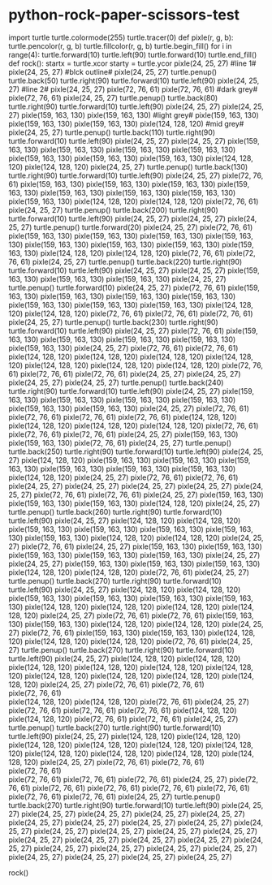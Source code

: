 # python-rock-paper-scissors-test



import turtle
turtle.colormode(255)
turtle.tracer(0)
def pixle(r, g, b):
    turtle.pencolor(r, g, b)
    turtle.fillcolor(r, g, b)
    turtle.begin_fill()
    for i in range(4):
        turtle.forward(10)
        turtle.left(90)
    turtle.forward(10)
    turtle.end_fill()
def rock():
    startx = turtle.xcor
    starty = turtle.ycor
    pixle(24, 25, 27) #line 1#
    pixle(24, 25, 27) #blck outline#
    pixle(24, 25, 27) 
    turtle.penup()
    turtle.back(50)
    turtle.right(90)
    turtle.forward(10)
    turtle.left(90)
    pixle(24, 25, 27) #line 2#
    pixle(24, 25, 27) 
    pixle(72, 76, 61)
    pixle(72, 76, 61) #dark grey#
    pixle(72, 76, 61)
    pixle(24, 25, 27)
    turtle.penup()
    turtle.back(80)
    turtle.right(90)
    turtle.forward(10)
    turtle.left(90)
    pixle(24, 25, 27)
    pixle(24, 25, 27)
    pixle(159, 163, 130)
    pixle(159, 163, 130)  #light grey#
    pixle(159, 163, 130)
    pixle(159, 163, 130)
    pixle(159, 163, 130)
    pixle(124, 128, 120)   #mid grey#
    pixle(24, 25, 27)
    turtle.penup()
    turtle.back(110)
    turtle.right(90)
    turtle.forward(10)
    turtle.left(90)
    pixle(24, 25, 27)
    pixle(24, 25, 27)
    pixle(159, 163, 130)
    pixle(159, 163, 130)
    pixle(159, 163, 130)
    pixle(159, 163, 130)
    pixle(159, 163, 130)
    pixle(159, 163, 130)
    pixle(159, 163, 130)
    pixle(124, 128, 120)
    pixle(124, 128, 120)
    pixle(24, 25, 27)
    turtle.penup()
    turtle.back(130)
    turtle.right(90)
    turtle.forward(10)
    turtle.left(90)
    pixle(24, 25, 27)
    pixle(72, 76, 61)
    pixle(159, 163, 130)
    pixle(159, 163, 130)
    pixle(159, 163, 130)
    pixle(159, 163, 130)
    pixle(159, 163, 130)
    pixle(159, 163, 130)
    pixle(159, 163, 130)
    pixle(159, 163, 130)
    pixle(124, 128, 120)
    pixle(124, 128, 120)
    pixle(72, 76, 61)
    pixle(24, 25, 27)
    turtle.penup()
    turtle.back(200)
    turtle.right(90)
    turtle.forward(10)
    turtle.left(90)
    pixle(24, 25, 27)
    pixle(24, 25, 27)
    pixle(24, 25, 27)
    turtle.penup()
    turtle.forward(20)
    pixle(24, 25, 27)
    pixle(72, 76, 61)
    pixle(159, 163, 130)
    pixle(159, 163, 130)
    pixle(159, 163, 130)
    pixle(159, 163, 130)
    pixle(159, 163, 130)
    pixle(159, 163, 130)
    pixle(159, 163, 130)
    pixle(159, 163, 130)
    pixle(124, 128, 120)
    pixle(124, 128, 120)
    pixle(72, 76, 61)
    pixle(72, 76, 61)
    pixle(24, 25, 27)
    turtle.penup()
    turtle.back(220)
    turtle.right(90)
    turtle.forward(10)
    turtle.left(90)
    pixle(24, 25, 27)
    pixle(24, 25, 27)
    pixle(159, 163, 130)
    pixle(159, 163, 130)
    pixle(159, 163, 130)
    pixle(24, 25, 27)
    turtle.penup()
    turtle.forward(10)
    pixle(24, 25, 27)
    pixle(72, 76, 61)
    pixle(159, 163, 130)
    pixle(159, 163, 130)
    pixle(159, 163, 130)
    pixle(159, 163, 130)
    pixle(159, 163, 130)
    pixle(159, 163, 130)
    pixle(159, 163, 130)
    pixle(124, 128, 120)
    pixle(124, 128, 120)
    pixle(72, 76, 61)
    pixle(72, 76, 61)
    pixle(72, 76, 61)
    pixle(24, 25, 27)
    turtle.penup()
    turtle.back(230)
    turtle.right(90)
    turtle.forward(10)
    turtle.left(90)
    pixle(24, 25, 27)
    pixle(72, 76, 61)
    pixle(159, 163, 130)
    pixle(159, 163, 130)
    pixle(159, 163, 130)
    pixle(159, 163, 130)
    pixle(159, 163, 130)
    pixle(24, 25, 27)
    pixle(72, 76, 61)
    pixle(72, 76, 61)
    pixle(124, 128, 120)
    pixle(124, 128, 120)
    pixle(124, 128, 120)
    pixle(124, 128, 120)
    pixle(124, 128, 120)
    pixle(124, 128, 120)
    pixle(124, 128, 120)
    pixle(72, 76, 61)
    pixle(72, 76, 61)
    pixle(72, 76, 61)
    pixle(24, 25, 27)
    pixle(24, 25, 27)
    pixle(24, 25, 27)
    pixle(24, 25, 27)
    turtle.penup()
    turtle.back(240)
    turtle.right(90)
    turtle.forward(10)
    turtle.left(90)
    pixle(24, 25, 27)
    pixle(159, 163, 130)
    pixle(159, 163, 130)
    pixle(159, 163, 130)
    pixle(159, 163, 130)
    pixle(159, 163, 130)
    pixle(159, 163, 130)
    pixle(24, 25, 27)
    pixle(72, 76, 61)
    pixle(72, 76, 61)
    pixle(72, 76, 61)
    pixle(72, 76, 61)
    pixle(124, 128, 120)
    pixle(124, 128, 120)
    pixle(124, 128, 120)
    pixle(124, 128, 120)
    pixle(72, 76, 61)
    pixle(72, 76, 61)
    pixle(72, 76, 61)
    pixle(24, 25, 27)
    pixle(159, 163, 130)
    pixle(159, 163, 130)
    pixle(72, 76, 61)
    pixle(24, 25, 27)
    turtle.penup()
    turtle.back(250)
    turtle.right(90)
    turtle.forward(10)
    turtle.left(90)
    pixle(24, 25, 27)
    pixle(124, 128, 120)
    pixle(159, 163, 130)
    pixle(159, 163, 130)
    pixle(159, 163, 130)
    pixle(159, 163, 130)
    pixle(159, 163, 130)
    pixle(159, 163, 130)
    pixle(124, 128, 120)
    pixle(24, 25, 27)
    pixle(72, 76, 61)
    pixle(72, 76, 61)
    pixle(24, 25, 27)
    pixle(24, 25, 27)
    pixle(24, 25, 27)
    pixle(24, 25, 27)
    pixle(24, 25, 27)
    pixle(72, 76, 61)
    pixle(72, 76, 61)
    pixle(24, 25, 27)
    pixle(159, 163, 130)
    pixle(159, 163, 130)
    pixle(159, 163, 130)
    pixle(124, 128, 120)
    pixle(24, 25, 27)
    turtle.penup()
    turtle.back(260)
    turtle.right(90)
    turtle.forward(10)
    turtle.left(90)
    pixle(24, 25, 27)
    pixle(124, 128, 120)
    pixle(124, 128, 120)
    pixle(159, 163, 130)
    pixle(159, 163, 130)
    pixle(159, 163, 130)
    pixle(159, 163, 130)
    pixle(159, 163, 130)
    pixle(124, 128, 120)
    pixle(124, 128, 120)
    pixle(24, 25, 27)
    pixle(72, 76, 61)
    pixle(24, 25, 27)
    pixle(159, 163, 130)
    pixle(159, 163, 130)
    pixle(159, 163, 130)
    pixle(159, 163, 130)
    pixle(159, 163, 130)
    pixle(24, 25, 27)
    pixle(24, 25, 27)
    pixle(159, 163, 130)
    pixle(159, 163, 130)
    pixle(159, 163, 130)
    pixle(124, 128, 120)
    pixle(124, 128, 120)
    pixle(72, 76, 61)
    pixle(24, 25, 27)
    turtle.penup()
    turtle.back(270)
    turtle.right(90)
    turtle.forward(10)
    turtle.left(90)
    pixle(24, 25, 27)
    pixle(124, 128, 120)
    pixle(124, 128, 120)
    pixle(159, 163, 130)
    pixle(159, 163, 130)
    pixle(159, 163, 130)
    pixle(159, 163, 130)
    pixle(124, 128, 120)
    pixle(124, 128, 120)
    pixle(124, 128, 120)
    pixle(124, 128, 120)
    pixle(24, 25, 27)
    pixle(72, 76, 61)
    pixle(72, 76, 61)
    pixle(159, 163, 130)
    pixle(159, 163, 130)
    pixle(124, 128, 120)
    pixle(124, 128, 120)
    pixle(24, 25, 27)
    pixle(72, 76, 61)
    pixle(159, 163, 130)
    pixle(159, 163, 130)
    pixle(124, 128, 120)
    pixle(124, 128, 120)
    pixle(124, 128, 120)
    pixle(72, 76, 61)
    pixle(24, 25, 27)
    turtle.penup()
    turtle.back(270)
    turtle.right(90)
    turtle.forward(10)
    turtle.left(90)
    pixle(24, 25, 27)
    pixle(124, 128, 120)
    pixle(124, 128, 120)
    pixle(124, 128, 120)
    pixle(124, 128, 120)
    pixle(124, 128, 120)
    pixle(124, 128, 120)
    pixle(124, 128, 120)
    pixle(124, 128, 120)
    pixle(124, 128, 120)
    pixle(124, 128, 120)
    pixle(24, 25, 27)
    pixle(72, 76, 61)
    pixle(72, 76, 61)    
    pixle(72, 76, 61)    
    pixle(124, 128, 120)
    pixle(124, 128, 120)
    pixle(72, 76, 61)
    pixle(24, 25, 27)
    pixle(72, 76, 61)
    pixle(72, 76, 61)
    pixle(72, 76, 61)
    pixle(124, 128, 120)
    pixle(124, 128, 120)
    pixle(72, 76, 61)
    pixle(72, 76, 61)
    pixle(24, 25, 27)
    turtle.penup()
    turtle.back(270)
    turtle.right(90)
    turtle.forward(10)
    turtle.left(90)
    pixle(24, 25, 27)
    pixle(124, 128, 120)
    pixle(124, 128, 120)
    pixle(124, 128, 120)
    pixle(124, 128, 120)
    pixle(124, 128, 120)
    pixle(124, 128, 120)
    pixle(124, 128, 120)
    pixle(124, 128, 120)
    pixle(124, 128, 120)
    pixle(124, 128, 120)
    pixle(24, 25, 27)
    pixle(72, 76, 61)
    pixle(72, 76, 61)    
    pixle(72, 76, 61)    
    pixle(72, 76, 61)
    pixle(72, 76, 61)
    pixle(72, 76, 61)
    pixle(24, 25, 27)
    pixle(72, 76, 61)
    pixle(72, 76, 61)
    pixle(72, 76, 61)
    pixle(72, 76, 61)
    pixle(72, 76, 61)
    pixle(72, 76, 61)
    pixle(72, 76, 61)
    pixle(24, 25, 27)
    turtle.penup()
    turtle.back(270)
    turtle.right(90)
    turtle.forward(10)
    turtle.left(90)
    pixle(24, 25, 27)
    pixle(24, 25, 27)
    pixle(24, 25, 27)
    pixle(24, 25, 27)
    pixle(24, 25, 27)
    pixle(24, 25, 27)
    pixle(24, 25, 27)
    pixle(24, 25, 27)
    pixle(24, 25, 27)
    pixle(24, 25, 27)
    pixle(24, 25, 27)
    pixle(24, 25, 27)
    pixle(24, 25, 27)
    pixle(24, 25, 27)
    pixle(24, 25, 27)
    pixle(24, 25, 27)
    pixle(24, 25, 27)
    pixle(24, 25, 27)
    pixle(24, 25, 27)
    pixle(24, 25, 27)
    pixle(24, 25, 27)
    pixle(24, 25, 27)
    pixle(24, 25, 27)
    pixle(24, 25, 27)
    pixle(24, 25, 27)
    pixle(24, 25, 27)
    pixle(24, 25, 27)


rock()
